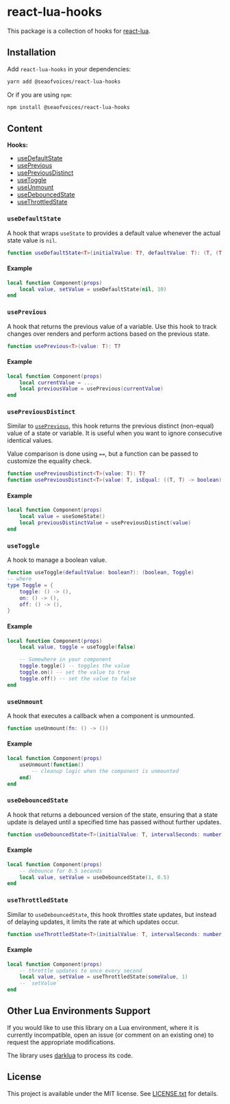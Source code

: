 # react-lua-hooks

This package is a collection of hooks for [react-lua](https://github.com/jsdotlua/react-lua).

## Installation

Add `react-lua-hooks` in your dependencies:

```bash
yarn add @seaofvoices/react-lua-hooks
```

Or if you are using `npm`:

```bash
npm install @seaofvoices/react-lua-hooks
```

## Content

**Hooks:**

- [useDefaultState](#usedefaultstate)
- [usePrevious](#useprevious)
- [usePreviousDistinct](#usepreviousdistinct)
- [useToggle](#usetoggle)
- [useUnmount](#useunmount)
- [useDebouncedState](#usedebouncedstate)
- [useThrottledState](#usethrottledstate)

### `useDefaultState`

A hook that wraps `useState` to provides a default value whenever the actual state value is `nil`.

```lua
function useDefaultState<T>(initialValue: T?, defaultValue: T): (T, (T) -> ())
```

#### Example

```lua
local function Component(props)
    local value, setValue = useDefaultState(nil, 10)
end
```

### `usePrevious`

A hook that returns the previous value of a variable. Use this hook to track changes over renders and perform actions based on the previous state.

```lua
function usePrevious<T>(value: T): T?
```

#### Example

```lua
local function Component(props)
    local currentValue = ...
    local previousValue = usePrevious(currentValue)
end
```

### `usePreviousDistinct`

Similar to [`usePrevious`](#useprevious), this hook returns the previous distinct (non-equal) value of a state or variable. It is useful when you want to ignore consecutive identical values.

Value comparison is done using `==`, but a function can be passed to customize the equality check.

```lua
function usePreviousDistinct<T>(value: T): T?
function usePreviousDistinct<T>(value: T, isEqual: ((T, T) -> boolean)): T?
```

#### Example

```lua
local function Component(props)
    local value = useSomeState()
    local previousDistinctValue = usePreviousDistinct(value)
end
```

### `useToggle`

A hook to manage a boolean value.

```lua
function useToggle(defaultValue: boolean?): (boolean, Toggle)
-- where
type Toggle = {
    toggle: () -> (),
    on: () -> (),
    off: () -> (),
}
```

#### Example

```lua
local function Component(props)
    local value, toggle = useToggle(false)

    -- Somewhere in your component
    toggle.toggle() -- toggles the value
    toggle.on() -- set the value to true
    toggle.off() -- set the value to false
end
```

### `useUnmount`

A hook that executes a callback when a component is unmounted.

```lua
function useUnmount(fn: () -> ())
```

#### Example

```lua
local function Component(props)
    useUnmount(function()
        -- cleanup logic when the component is unmounted
    end)
end
```

### `useDebouncedState`

A hook that returns a debounced version of the state, ensuring that a state update is delayed until a specified time has passed without further updates.

```lua
function useDebouncedState<T>(initialValue: T, intervalSeconds: number): (T, (T) -> ())
```

#### Example

```lua
local function Component(props)
    -- debounce for 0.5 seconds
    local value, setValue = useDebouncedState(1, 0.5)
end
```

### `useThrottledState`

Similar to `useDebouncedState`, this hook throttles state updates, but instead of delaying updates, it limits the rate at which updates occur.

```lua
function useThrottledState<T>(initialValue: T, intervalSeconds: number): (T, (T) -> ())
```

#### Example

```lua
local function Component(props)
    -- throttle updates to once every second
    local value, setValue = useThrottledState(someValue, 1)
    -- `setValue`
end
```

## Other Lua Environments Support

If you would like to use this library on a Lua environment, where it is currently incompatible, open an issue (or comment on an existing one) to request the appropriate modifications.

The library uses [darklua](https://github.com/seaofvoices/darklua) to process its code.

## License

This project is available under the MIT license. See [LICENSE.txt](../../LICENSE.txt) for details.
